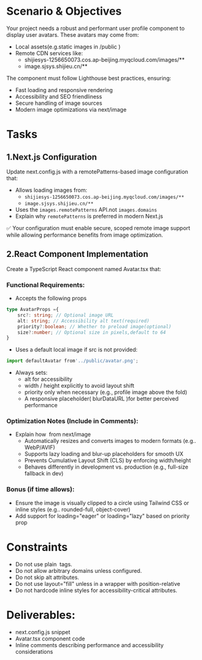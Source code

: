 # Scenario & Objectives

Your project needs a robust and performant user profile component to display user avatars. These avatars may come from:

- Local assets(e.g.static images in /public )
- Remote CDN services like:
    - shijiesys-1256650073.cos.ap-beijing.myqcloud.com/images/**
    - image.sjsys.shijieu.cn/**

The component must follow Lighthouse best practices, ensuring:

- Fast loading and responsive rendering
- Accessibility and SEO friendliness
- Secure handling of image sources
- Modern image optimizations via next/image

# Tasks

## 1.Next.js Configuration

Update next.config.js with a remotePatterns-based image configuration that:

- Allows loading images from:
    - `shijiesys-1256650073.cos.ap-beijing.myqcloud.com/images/**`
    - `image.sjsys.shijieu.cn/**`
- Uses the `images.remotePatterns` API.not `images.domains`
- Explain why `remotePatterns` is preferred in modern Next.js

✅ Your configuration must enable secure, scoped remote image support while allowing performance benefits from image optimization.

## 2.React Component Implementation

Create a TypeScript React component named Avatar.tsx that:

### Functional Requirements:

- Accepts the following props

```typescript
type AvatarProps ={
    src?: string; // Optional image URL
    alt: string; // Accessibility alt text(required)
    priority?:boolean; // Whether to preload image(optional)
    size?:number; // Optional size in pixels,default to 64
}
```

- Uses a default local image if src is not provided:

```js
import defaultAvatar from'../public/avatar.png';
```

- Always sets:
    - alt for accessibility
    - width / height explicitly to avoid layout shift
    - priority only when necessary (e.g., profile image above the fold)
    - A responsive placeholder( blurDataURL )for better perceived performance

### Optimization Notes (Include in Comments):

- Explain how <Image> from next/image
    - Automatically resizes and converts images to modern formats (e.g.. WebP/AVIF)
    - Supports lazy loading and blur-up placeholders for smooth UX
    - Prevents Cumulative Layout Shift (CLS) by enforcing width/height
    - Behaves differently in development vs. production (e.g., full-size fallback in dev)

### Bonus (if time allows):

- Ensure the image is visually clipped to a circle using Tailwind CSS or inline styles (e.g.. rounded-full, object-cover)
- Add support for loading="eager" or loading="lazy" based on priority prop

# Constraints
- Do not use plain <img> tags.
- Do not allow arbitrary domains unless configured.
- Do not skip alt attributes.
- Do not use layout="fill" unless in a wrapper with position-relative
- Do not hardcode inline styles for accessibility-critical attributes.

# Deliverables:
- next.config.js snippet
- Avatar.tsx component code
- Inline comments describing performance and accessibility considerations